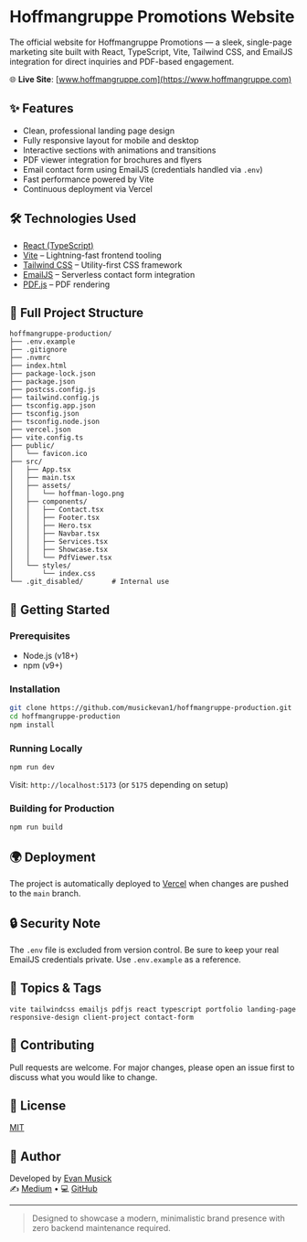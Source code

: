 
# Hoffmangruppe Promotions Website

The official website for Hoffmangruppe Promotions — a sleek, single-page marketing site built with React, TypeScript, Vite, Tailwind CSS, and EmailJS integration for direct inquiries and PDF-based engagement.

🌐 **Live Site**: [www.hoffmangruppe.com](https://www.hoffmangruppe.com)

## ✨ Features

- Clean, professional landing page design
- Fully responsive layout for mobile and desktop
- Interactive sections with animations and transitions
- PDF viewer integration for brochures and flyers
- Email contact form using EmailJS (credentials handled via `.env`)
- Fast performance powered by Vite
- Continuous deployment via Vercel

## 🛠️ Technologies Used

- [React (TypeScript)](https://reactjs.org/)
- [Vite](https://vitejs.dev/) – Lightning-fast frontend tooling
- [Tailwind CSS](https://tailwindcss.com/) – Utility-first CSS framework
- [EmailJS](https://www.emailjs.com/) – Serverless contact form integration
- [PDF.js](https://mozilla.github.io/pdf.js/) – PDF rendering

## 📁 Full Project Structure

```
hoffmangruppe-production/
├── .env.example
├── .gitignore
├── .nvmrc
├── index.html
├── package-lock.json
├── package.json
├── postcss.config.js
├── tailwind.config.js
├── tsconfig.app.json
├── tsconfig.json
├── tsconfig.node.json
├── vercel.json
├── vite.config.ts
├── public/
│   └── favicon.ico
├── src/
│   ├── App.tsx
│   ├── main.tsx
│   ├── assets/
│   │   └── hoffman-logo.png
│   ├── components/
│   │   ├── Contact.tsx
│   │   ├── Footer.tsx
│   │   ├── Hero.tsx
│   │   ├── Navbar.tsx
│   │   ├── Services.tsx
│   │   ├── Showcase.tsx
│   │   └── PdfViewer.tsx
│   └── styles/
│       └── index.css
└── .git_disabled/       # Internal use
```

## 🚀 Getting Started

### Prerequisites
- Node.js (v18+)
- npm (v9+)

### Installation
```bash
git clone https://github.com/musickevan1/hoffmangruppe-production.git
cd hoffmangruppe-production
npm install
```

### Running Locally
```bash
npm run dev
```
Visit: `http://localhost:5173` (or `5175` depending on setup)

### Building for Production
```bash
npm run build
```

## 🌍 Deployment
The project is automatically deployed to [Vercel](https://vercel.com/) when changes are pushed to the `main` branch.

## 🔒 Security Note

The `.env` file is excluded from version control. Be sure to keep your real EmailJS credentials private. Use `.env.example` as a reference.

## 🧠 Topics & Tags
```
vite tailwindcss emailjs pdfjs react typescript portfolio landing-page responsive-design client-project contact-form
```

## 🤝 Contributing
Pull requests are welcome. For major changes, please open an issue first to discuss what you would like to change.

## 📄 License
[MIT](https://choosealicense.com/licenses/mit/)

## 👤 Author
Developed by [Evan Musick](https://www.linkedin.com/in/evan-musick-49ba15187)  
✍️ [Medium](https://medium.com/@evanmusick.dev) • 💻 [GitHub](https://github.com/musickevan1)

---

> Designed to showcase a modern, minimalistic brand presence with zero backend maintenance required.
